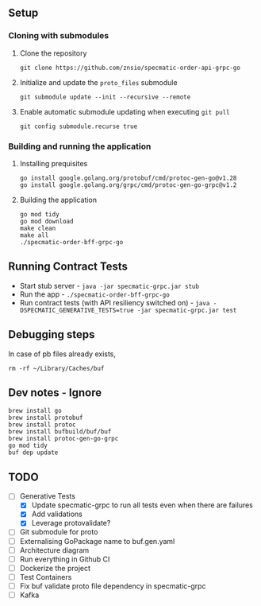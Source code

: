 ## Setup

### Cloning with submodules

1. Clone the repository

   ```shell
   git clone https://github.com/znsio/specmatic-order-api-grpc-go
   ```

2. Initialize and update the `proto_files` submodule

   ```shell
   git submodule update --init --recursive --remote
   ```

3. Enable automatic submodule updating when executing `git pull`

   ```shell
   git config submodule.recurse true
   ```

### Building and running the application

1. Installing prequisites

    ```shell
    go install google.golang.org/protobuf/cmd/protoc-gen-go@v1.28
    go install google.golang.org/grpc/cmd/protoc-gen-go-grpc@v1.2
    ```

2. Building the application

   ```
   go mod tidy
   go mod download
   make clean
   make all
   ./specmatic-order-bff-grpc-go
   ```

## Running Contract Tests

* Start stub server - `java -jar specmatic-grpc.jar stub`
* Run the app - `./specmatic-order-bff-grpc-go`
* Run contract tests (with API resiliency switched on) - `java -DSPECMATIC_GENERATIVE_TESTS=true -jar specmatic-grpc.jar test`

## Debugging steps

In case of pb files already exists,
```
rm -rf ~/Library/Caches/buf
```

## Dev notes - Ignore

```
brew install go
brew install protobuf
brew install protoc
brew install bufbuild/buf/buf
brew install protoc-gen-go-grpc
go mod tidy
buf dep update
```

## TODO

- [ ] Generative Tests
  - [x] Update specmatic-grpc to run all tests even when there are failures
  - [x] Add validations
  - [x] Leverage protovalidate?
- [ ] Git submodule for proto
- [ ] Externalising GoPackage name to buf.gen.yaml
- [ ] Architecture diagram
- [ ] Run everything in Github CI
- [ ] Dockerize the project
- [ ] Test Containers
- [ ] Fix buf validate proto file dependency in specmatic-grpc
- [ ] Kafka
